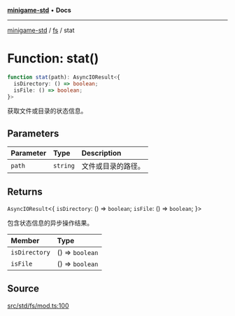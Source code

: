 [**minigame-std**](../../../index.md) • **Docs**

***

[minigame-std](../../../index.md) / [fs](../index.md) / stat

# Function: stat()

```ts
function stat(path): AsyncIOResult<{
  isDirectory: () => boolean;
  isFile: () => boolean;
}>
```

获取文件或目录的状态信息。

## Parameters

| Parameter | Type | Description |
| :------ | :------ | :------ |
| `path` | `string` | 文件或目录的路径。 |

## Returns

`AsyncIOResult`\<\{
  `isDirectory`: () => `boolean`;
  `isFile`: () => `boolean`;
 \}\>

包含状态信息的异步操作结果。

| Member | Type |
| :------ | :------ |
| `isDirectory` | () => `boolean` |
| `isFile` | () => `boolean` |

## Source

[src/std/fs/mod.ts:100](https://github.com/JiangJie/minigame-std/blob/fe87039c9bf9e09f2936bdac3b9a02fcf5e4b50c/src/std/fs/mod.ts#L100)
